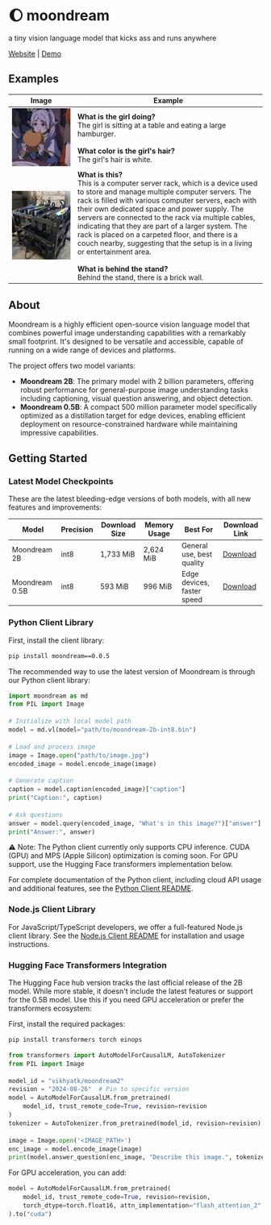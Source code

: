 # 🌔 moondream

a tiny vision language model that kicks ass and runs anywhere

[Website](https://moondream.ai/) | [Demo](https://moondream.ai/playground)

## Examples

| Image                  | Example                                                                                                                                                                                                                                                                                                                                                                                                                                                                                                                                                               |
| ---------------------- | --------------------------------------------------------------------------------------------------------------------------------------------------------------------------------------------------------------------------------------------------------------------------------------------------------------------------------------------------------------------------------------------------------------------------------------------------------------------------------------------------------------------------------------------------------------------- |
| ![](assets/demo-1.jpg) | **What is the girl doing?**<br>The girl is sitting at a table and eating a large hamburger.<br><br>**What color is the girl's hair?**<br>The girl's hair is white.                                                                                                                                                                                                                                                                                                                                                                                                    |
| ![](assets/demo-2.jpg) | **What is this?**<br>This is a computer server rack, which is a device used to store and manage multiple computer servers. The rack is filled with various computer servers, each with their own dedicated space and power supply. The servers are connected to the rack via multiple cables, indicating that they are part of a larger system. The rack is placed on a carpeted floor, and there is a couch nearby, suggesting that the setup is in a living or entertainment area.<br><br>**What is behind the stand?**<br>Behind the stand, there is a brick wall. |

## About

Moondream is a highly efficient open-source vision language model that combines powerful image understanding capabilities with a remarkably small footprint. It's designed to be versatile and accessible, capable of running on a wide range of devices and platforms.

The project offers two model variants:

- **Moondream 2B**: The primary model with 2 billion parameters, offering robust performance for general-purpose image understanding tasks including captioning, visual question answering, and object detection.
- **Moondream 0.5B**: A compact 500 million parameter model specifically optimized as a distillation target for edge devices, enabling efficient deployment on resource-constrained hardware while maintaining impressive capabilities.

## Getting Started

### Latest Model Checkpoints

These are the latest bleeding-edge versions of both models, with all new features and improvements:

| Model          | Precision | Download Size | Memory Usage | Best For                   | Download Link                                                                                                                                   |
| -------------- | --------- | ------------- | ------------ | -------------------------- | ----------------------------------------------------------------------------------------------------------------------------------------------- |
| Moondream 2B   | int8      | 1,733 MiB     | 2,624 MiB    | General use, best quality  | [Download](https://huggingface.co/vikhyatk/moondream2/resolve/9dddae84d54db4ac56fe37817aeaeb502ed083e2/moondream-2b-int8.mf.gz?download=true)   |
| Moondream 0.5B | int8      | 593 MiB       | 996 MiB      | Edge devices, faster speed | [Download](https://huggingface.co/vikhyatk/moondream2/resolve/9dddae84d54db4ac56fe37817aeaeb502ed083e2/moondream-0_5b-int8.mf.gz?download=true) |

### Python Client Library

First, install the client library:

```bash
pip install moondream==0.0.5
```

The recommended way to use the latest version of Moondream is through our Python client library:

```python
import moondream as md
from PIL import Image

# Initialize with local model path
model = md.vl(model="path/to/moondream-2b-int8.bin")

# Load and process image
image = Image.open("path/to/image.jpg")
encoded_image = model.encode_image(image)

# Generate caption
caption = model.caption(encoded_image)["caption"]
print("Caption:", caption)

# Ask questions
answer = model.query(encoded_image, "What's in this image?")["answer"]
print("Answer:", answer)
```

⚠️ Note: The Python client currently only supports CPU inference. CUDA (GPU) and MPS (Apple Silicon) optimization is coming soon. For GPU support, use the Hugging Face transformers implementation below.

For complete documentation of the Python client, including cloud API usage and additional features, see the [Python Client README](clients/python/README.md).

### Node.js Client Library

For JavaScript/TypeScript developers, we offer a full-featured Node.js client library. See the [Node.js Client README](clients/node/README.md) for installation and usage instructions.

### Hugging Face Transformers Integration

The Hugging Face hub version tracks the last official release of the 2B model. While more stable, it doesn't include the latest features or support for the 0.5B model. Use this if you need GPU acceleration or prefer the transformers ecosystem:

First, install the required packages:

```bash
pip install transformers torch einops
```

```python
from transformers import AutoModelForCausalLM, AutoTokenizer
from PIL import Image

model_id = "vikhyatk/moondream2"
revision = "2024-08-26"  # Pin to specific version
model = AutoModelForCausalLM.from_pretrained(
    model_id, trust_remote_code=True, revision=revision
)
tokenizer = AutoTokenizer.from_pretrained(model_id, revision=revision)

image = Image.open('<IMAGE_PATH>')
enc_image = model.encode_image(image)
print(model.answer_question(enc_image, "Describe this image.", tokenizer))
```

For GPU acceleration, you can add:

```python
model = AutoModelForCausalLM.from_pretrained(
    model_id, trust_remote_code=True, revision=revision,
    torch_dtype=torch.float16, attn_implementation="flash_attention_2"
).to("cuda")
```

